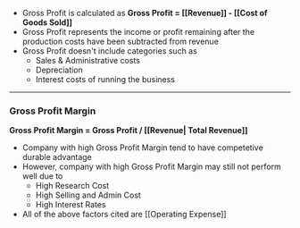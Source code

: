 - Gross Profit is calculated as 
**Gross Profit = [[Revenue]] - [[Cost of Goods Sold]]**
- Gross Profit represents the income or profit remaining after the production costs have been subtracted from revenue
- Gross Profit doesn't include categories such as 
	- Sales & Administrative costs
	- Depreciation
	- Interest costs of running the business

---

### Gross Profit Margin

**Gross Profit Margin = Gross Profit / [[Revenue| Total Revenue]]**

- Company with high Gross Profit Margin tend to have competetive durable advantage
- However, company with high Gross Profit Margin may still not perform well due to 
	- High Research Cost
	- High Selling and Admin Cost
	- High Interest Rates
- All of the above factors cited are [[Operating Expense]] 
